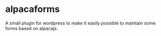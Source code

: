 alpacaforms
===========

A small plugin for wordpress to make it easily possible to maintain some forms based on alpacajs.
